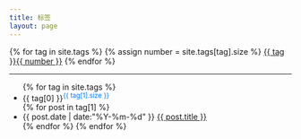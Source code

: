 ```yaml
---
title: 标签
layout: page
---
```


<div>
{% for tag in site.tags %}
{% assign number = site.tags[tag].size %}
<a class="tagbox" href="#{{ tag }}" rel="{{ number }}">{{ tag }}<span>{{ number }}</span></a>
  {% endfor %}
</div>

<hr>
<ul class="listing">
{% for tag in site.tags %}
  <li class="listing-seperator" id="{{ tag[0] }}">{{ tag[0] }}<sup style="color:#07e">{{ tag[1].size }}</sup></li>
{% for post in tag[1] %}
  <li class="listing-item">
  <time datetime="{{ post.date | date:"%Y-%m-%d" }}">{{ post.date | date:"%Y-%m-%d" }}</time>
  <a href="{{ site.url }}{{ post.url }}" title="{{ post.title }}">{{ post.title }}</a>
  </li>
{% endfor %}
{% endfor %}
</ul>
